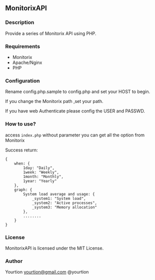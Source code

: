 ## MonitorixAPI

### Description

Provide a series of Monitorix API using PHP.

### Requirements

 * Monitorix
 * Apache/Nginx
 * PHP

### Configuration

Rename config.php.sample to config.php and set your HOST to begin.

If you change the Monitorix path ,set your path.

If you have web Authenticate please config the USER and PASSWD.

### How to use?
access `index.php` without parameter you can get all the option from Monitorix

Success return:

	{
		when: {
			1day: "Daily",
			1week: "Weekly",
			1month: "Monthly",
			1year: "Yearly"
		},
		graph: {
			System load average and usage: {
				_system1: "System load",
				_system2: "Active processes",
				_system3: "Memory allocation"
			},
			........
		}
	}


### License

MonitorixAPI is licensed under the MIT License.

### Author

Yourtion <yourtion@gmail.com>
@yourtion
